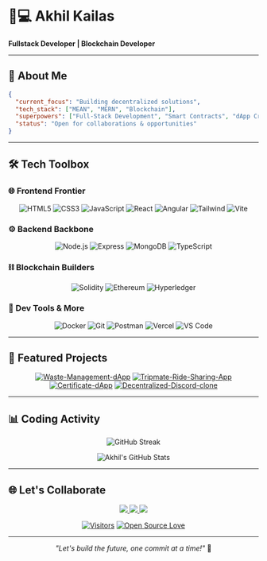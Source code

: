 # 👨💻 **Akhil Kailas** 
**Fullstack Developer | Blockchain Developer**  

---

## 🚀 **About Me**

```json
{
  "current_focus": "Building decentralized solutions",
  "tech_stack": ["MEAN", "MERN", "Blockchain"],
  "superpowers": ["Full-Stack Development", "Smart Contracts", "dApp Creation"],
  "status": "Open for collaborations & opportunities"
}
```

---

## 🛠️ **Tech Toolbox**

### **🌐 Frontend Frontier**
<div align="center">
  
![HTML5](https://img.shields.io/badge/-HTML5-E34F26?style=for-the-badge&logo=html5&logoColor=white)
![CSS3](https://img.shields.io/badge/-CSS3-1572B6?style=for-the-badge&logo=css3)
![JavaScript](https://img.shields.io/badge/-JavaScript-F7DF1E?style=for-the-badge&logo=javascript&logoColor=black)
![React](https://img.shields.io/badge/-React-61DAFB?style=for-the-badge&logo=react&logoColor=black)
![Angular](https://img.shields.io/badge/-Angular-DD0031?style=for-the-badge&logo=angular&logoColor=white)
![Tailwind](https://img.shields.io/badge/-Tailwind-06B6D4?style=for-the-badge&logo=tailwind-css)
![Vite](https://img.shields.io/badge/-Vite-646CFF?style=for-the-badge&logo=vite)

</div>

### **⚙️ Backend Backbone**
<div align="center">

![Node.js](https://img.shields.io/badge/-Node.js-339933?style=for-the-badge&logo=node.js)
![Express](https://img.shields.io/badge/-Express-000000?style=for-the-badge&logo=express)
![MongoDB](https://img.shields.io/badge/-MongoDB-47A248?style=for-the-badge&logo=mongodb)
![TypeScript](https://img.shields.io/badge/-TypeScript-3178C6?style=for-the-badge&logo=typescript)

</div>

### **⛓️ Blockchain Builders**
<div align="center">

![Solidity](https://img.shields.io/badge/-Solidity-363636?style=for-the-badge&logo=solidity)
![Ethereum](https://img.shields.io/badge/-Ethereum-3C3C3D?style=for-the-badge&logo=ethereum)
![Hyperledger](https://img.shields.io/badge/-Hyperledger-2F3134?style=for-the-badge&logo=hyperledger)

</div>

### **🔧 Dev Tools & More**
<div align="center">

![Docker](https://img.shields.io/badge/-Docker-2496ED?style=for-the-badge&logo=docker)
![Git](https://img.shields.io/badge/-Git-F05032?style=for-the-badge&logo=git)
![Postman](https://img.shields.io/badge/-Postman-FF6C37?style=for-the-badge&logo=postman)
![Vercel](https://img.shields.io/badge/-Vercel-000000?style=for-the-badge&logo=vercel)
![VS Code](https://img.shields.io/badge/-VS%20Code-007ACC?style=for-the-badge&logo=visual-studio-code)

</div>

---

## 🎯 **Featured Projects**

<div align="center"> 
  
[![Waste-Management-dApp](https://github-readme-stats.vercel.app/api/pin/?username=akhilkailas017&repo=Waste-Management-dApp&theme=dark&show_owner=true)](https://github.com/akhilkailas017/Waste-Management-dApp) [![Tripmate-Ride-Sharing-App](https://github-readme-stats.vercel.app/api/pin/?username=akhilkailas017&repo=Tripmate-Ride-Sharing-App&theme=dark&show_owner=true)](https://github.com/akhilkailas017/Tripmate-Ride-Sharing-App)
 [![Certificate-dApp](https://github-readme-stats.vercel.app/api/pin/?username=akhilkailas017&repo=Certificate-dApp&theme=dark&show_owner=true)](https://github.com/akhilkailas017/Certificate-dApp) [![Decentralized-Discord-clone](https://github-readme-stats.vercel.app/api/pin/?username=akhilkailas017&repo=Decentralized-Discord-clone&theme=dark&show_owner=true)](https://github.com/akhilkailas017/Decentralized-Discord-clone)

</div>

---

## 📊 **Coding Activity**

<!-- GitHub Stats -->
<div align="center">
  
![GitHub Streak](https://streak-stats.demolab.com?user=akhilkailas017&theme=dark&hide_border=true&date_format=j%20M%5B%20Y%5D)
  
![Akhil's GitHub Stats](https://github-readme-stats.vercel.app/api?username=akhilkailas017&show_icons=true&theme=dark&hide_title=true)

</div>

---

## 🌐 **Let's Collaborate**

<p align="center">
  <a href="mailto:akhilkailas2001@gmail.com">
    <img src="https://img.shields.io/badge/-Email%20Me-D14836?style=for-the-badge&logo=gmail&logoColor=white" />
  </a>
  <a href="https://www.linkedin.com/in/akhilkailas017/">
    <img src="https://img.shields.io/badge/-LinkedIn-0077B5?style=for-the-badge&logo=linkedin&logoColor=white" />
  </a>
  <a href="https://www.instagram.com/akhilkailas_/">
    <img src="https://img.shields.io/badge/-Instagram-E4405F?style=for-the-badge&logo=instagram&logoColor=white" />
  </a>
</p>

<div align="center">
  
[![Visitors](https://komarev.com/ghpvc/?username=akhilkailas017&color=22D3EE&style=flat-square)](https://github.com/akhilkailas017)
[![Open Source Love](https://badges.frapsoft.com/os/v2/open-source.svg?v=103)](https://github.com/akhilkailas017)

</div>

---

<p align="center">
  <em>"Let's build the future, one commit at a time!"</em> 🚀
</p>
